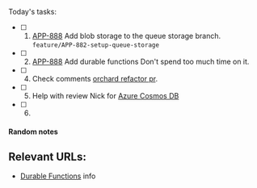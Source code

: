 Today's tasks:
- [ ] 1. [APP-888](https://agxeed.atlassian.net/browse/APP-888) Add blob storage to the queue storage branch.
      `feature/APP-882-setup-queue-storage`
- [ ] 2. [APP-888](https://agxeed.atlassian.net/browse/APP-888) Add durable functions
      Don't spend too much time on it.
- [ ] 4. Check comments [orchard refactor pr](https://bitbucket.org/agxeed/agx_routing/pull-requests/430).
- [ ] 5. Help with review Nick for [Azure Cosmos DB](https://bitbucket.org/agxeed/agx_routing/pull-requests/426) 
- [ ] 6. 

#### Random notes
Relevant URLs:
- 
- [Durable Functions](https://learn.microsoft.com/en-us/azure/azure-functions/durable/durable-functions-overview?tabs=isolated-process%2Cnodejs-v3%2Cv1-model&pivots=csharp) info 